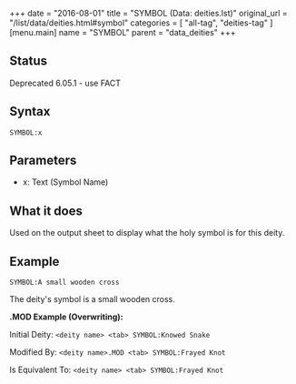 +++
date = "2016-08-01"
title = "SYMBOL (Data: deities.lst)"
original_url = "/list/data/deities.html#symbol"
categories = [ "all-tag", "deities-tag" ]
[menu.main]
    name = "SYMBOL"
    parent = "data_deities"
+++

## Status

Deprecated 6.05.1 - use FACT

## Syntax

`SYMBOL:x`

## Parameters

-   x: Text (Symbol Name)



What it does
------------

Used on the output sheet to display what the holy symbol is for this
deity.

Example
-------

`SYMBOL:A small wooden cross`

The deity's symbol is a small wooden cross.

**.MOD Example (Overwriting):**

Initial Deity: `<deity name> <tab> SYMBOL:Knowed Snake`

Modified By: `<deity name>.MOD <tab> SYMBOL:Frayed Knot`

Is Equivalent To: `<deity name> <tab> SYMBOL:Frayed Knot`

